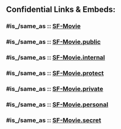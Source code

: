 



## Confidential Links & Embeds: 

### #is_/same_as :: [SF-Movie](SF-Movie.md) 

### #is_/same_as :: [SF-Movie.public](/_public/Society/Communication/Media/Movie/SF-Movie.public.md) 

### #is_/same_as :: [SF-Movie.internal](/_internal/Society/Communication/Media/Movie/SF-Movie.internal.md) 

### #is_/same_as :: [SF-Movie.protect](/_protect/Society/Communication/Media/Movie/SF-Movie.protect.md) 

### #is_/same_as :: [SF-Movie.private](/_private/Society/Communication/Media/Movie/SF-Movie.private.md) 

### #is_/same_as :: [SF-Movie.personal](/_personal/Society/Communication/Media/Movie/SF-Movie.personal.md) 

### #is_/same_as :: [SF-Movie.secret](/_secret/Society/Communication/Media/Movie/SF-Movie.secret.md)

